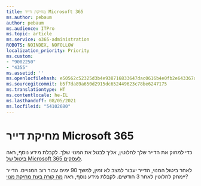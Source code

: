 ```yaml
---
title: מחיקת דייר Microsoft 365
ms.author: pebaum
author: pebaum
ms.audience: ITPro
ms.topic: article
ms.service: o365-administration
ROBOTS: NOINDEX, NOFOLLOW
localization_priority: Priority
ms.custom:
- "9002250"
- "4355"
ms.assetid: ''
ms.openlocfilehash: e50562c52325d3b4e938716833647dac0616b4e0fb2e643367a697e13f0b9ab2
ms.sourcegitcommit: b5f7da89a650d2915dc652449623c78be6247175
ms.translationtype: HT
ms.contentlocale: he-IL
ms.lasthandoff: 08/05/2021
ms.locfileid: "54102680"
---
```

# <a name="delete-microsoft-365-tenant"></a>מחיקת דייר Microsoft 365

כדי למחוק את הדייר שלך לחלוטין, אליך לבטל את המנוי שלך. לקבלת מידע נוסף, ראה [ביטול של Microsoft 365 לעסקים](https://docs.microsoft.com/microsoft-365/commerce/subscriptions/cancel-your-subscription?view=o365-worldwide). 
 
לאחר ביטול המנוי, הדייר יעבור למצב לא זמין, למשך 90 ימים עבור רוב המנויים. הדייר יימחק לחלוטין לאחר 3 חודשים. לקבלת מידע נוסף, ראה [מה קורה בעת מחיקת מנוי](https://docs.microsoft.com/microsoft-365/commerce/subscriptions/cancel-your-subscription?view=o365-worldwide#what-happens-when-you-cancel-a-subscription)?
